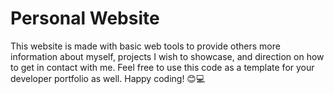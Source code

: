 # Personal Website

This website is made with basic web tools to provide others more information about myself, projects I wish to showcase, and direction on how to get in contact with me. Feel free to use this code as a template for your developer portfolio as well. Happy coding! 😊💻
